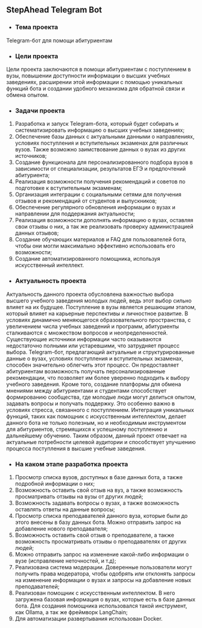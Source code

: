 ## StepAhead Telegram Bot

- ### Тема проекта

Telegram-бот для помощи абитуриентам

- ### Цели проекта

Цели проекта заключаются в помощи абитуриентам с поступлением в вузы, повышении доступности информации о высших учебных заведениях, расширении этой информации с помощью уникальных функций бота и создании удобного механизма для обратной связи и обмена опытом.

- ### Задачи проекта

1. Разработка и запуск Telegram-бота, который будет собирать и систематизировать информацию о высших учебных заведениях;
2. Обеспечение базы данных с актуальными данными о направлениях, условиях поступления и вступительных экзаменах для
   различных вузов. Также возможно заимствование данных о вузах из других источников;
3. Создание функционала для персонализированного подбора вузов в зависимости от специализации, результатов ЕГЭ и
   предпочтений абитуриента;
4. Реализация возможности получения рекомендаций и советов по подготовке к вступительным экзаменам;
5. Организация интеграции с социальными сетями для получения отзывов и рекомендаций от студентов и выпускников;
6. Обеспечение регулярного обновления информации о вузах и направлении для поддержания актуальности;
7. Реализация возможности дополнять информацию о вузах, оставляя свои отзывы о них, а так же реализовать проверку
   администрацией данных отзывов;
8. Создание обучающих материалов и FAQ для пользователей бота, чтобы они могли максимально эффективно использовать его
   возможности;
9. Создание автоматизированного помощника, используя искусственный интеллект.

- ### Актуальность проекта

Актуальность данного проекта обусловлена важностью выбора высшего учебного заведения молодых людей, ведь этот выбор сильно влияет на их будущее.
Поступление в вузы является решающим этапом, который влияет на карьерные перспективы и личностное развитие.
В условиях динамично меняющегося образовательного пространства, с увеличением числа учебных заведений и программ, абитуриенты сталкиваются с множеством вопросов и неопределенностей.
Существующие источники информации часто оказываются недостаточно полными или устаревшими, что затрудняет процесс выбора. 
Telegram-бот, предлагающий актуальные и структурированные данные о вузах, условиях поступления и вступительных экзаменах, способен значительно облегчить этот процесс.
Он предоставляет абитуриентам возможность получать персонализированные рекомендации, что позволяет им более уверенно подходить к выбору учебного заведения.
Кроме того, создание платформы для обмена мнениями между абитуриентами и студентами способствует формированию сообщества, где молодые люди могут делиться опытом, задавать вопросы и получать поддержку.
Это особенно важно в условиях стресса, связанного с поступлением.
Интеграция уникальных функций, таких как помощник с искусственным интеллектом, делает данного бота не только полезным, но и необходимым инструментом для абитуриентов, стремящихся к успешному поступлению и дальнейшему обучению.
Таким образом, данный проект отвечает на актуальные потребности целевой аудитории и способствует улучшению процесса поступления в высшие учебные заведения.

- ### На каком этапе разработка проекта

1. Просмотр списка вузов, доступных в базе данных бота, а также подробной информации о них;
2. Возможность оставить свой отзыв на вуз, а также возможность просматривать отзывы на вузы от других людей;
3. Возможность задавать вопросы о вузах, а также возможность оставлять ответы на данные вопросы;
4. Просмотр списка преподавателей данного вуза, которые были до этого внесены в базу данных бота. Можно отправить запрос на добавление нового преподавателя;
5. Возможность оставить свой отзыв о преподавателе, а также возможность просматривать отзывы о преподавателях от других людей;
6. Можно отправить запрос на изменение какой-либо информации о вузе (исправление неточностей, и т.д);
7. Реализована система модерации. Доверенные пользователи могут получить права модератора, чтобы одобрять или отклонять запросы на изменение информации о вузах и запросы на добавление новых преподавателей;
8. Реализован помощник с искусственным интеллектом. В него загружена базовая информация о вузах, которые есть в базе данных бота. Для создания помощника использовался такой инструмент, как Ollama, а так же фреймворк LangChain;
9. Для автоматизации развертывания использован Docker.